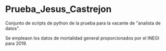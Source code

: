 # Prueba_Jesus_Castrejon

Conjunto de scripts de python de la prueba para la vacante de "analista de datos".

Se empleaon los datos de mortalidad general proporcionados por el INEGI
para 2019.
